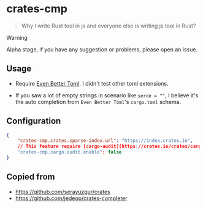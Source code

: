 # crates-cmp

> Why I write Rust tool in js and everyone else is writing js tool in Rust?

> [!WARNING]
> Alpha stage, if you have any suggestion or problems, please open an issue.

## Usage

- Require [Even Better Toml](https://marketplace.visualstudio.com/items?itemName=tamasfe.even-better-toml). I didn't test other toml extensions.

- If you saw a lot of empty strings in scenario like `serde = ""`, I believe it's the auto completion from `Even Better Toml`'s `cargo.toml` schema.

## Configuration

```json
{
    "crates-cmp.crates.sparse-index.url": "https://index.crates.io",
    // This feature require [cargo-audit](https://crates.io/crates/cargo-audit)
    "crates-cmp.cargo.audit.enable": false
}
```

## Copied from

- https://github.com/serayuzgur/crates
- https://github.com/jedeop/crates-completer
